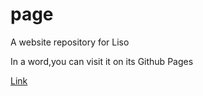 # page
A website repository for Liso

In a word,you can visit it on its Github Pages

[Link](https://lisu-liso.github.io/page/)
